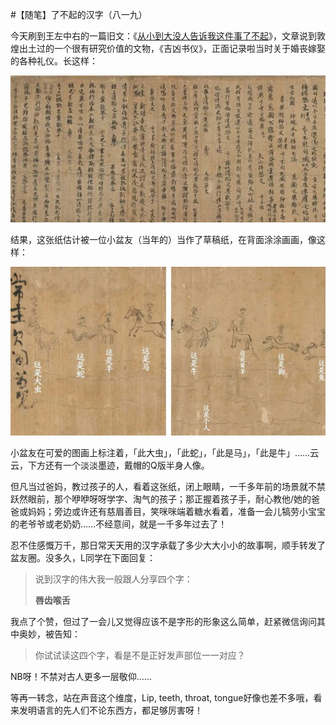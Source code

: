 #【随笔】了不起的汉字（八一九）

今天刷到王左中右的一篇旧文：《[从小到大没人告诉我这件事了不起](https://mp.weixin.qq.com/s/-Tw-6AC137JFpbzUeZ2WrQ)》，文章说到敦煌出土过的一个很有研究价值的文物，《吉凶书仪》，正面记录啦当时关于婚丧嫁娶的各种礼仪。长这样：

![](jixiongshuyi-1.jpeg)

结果，这张纸估计被一位小盆友（当年的）当作了草稿纸，在背面涂涂画画，像这样：

![](jixiongshuyi-2.jpeg)

小盆友在可爱的图画上标注着，「此大虫」，「此蛇」，「此是马」，「此是牛」……云云，下方还有一个淡淡墨迹，戴帽的Q版半身人像。

但凡当过爸妈，教过孩子的人，看着这张纸，闭上眼睛，一千多年前的场景就不禁跃然眼前，那个咿咿呀呀学字、淘气的孩子；那正握着孩子手，耐心教他/她的爸爸或妈妈；旁边或许还有慈眉善目，笑咪咪端着糖水看着，准备一会儿犒劳小宝宝的老爷爷或老奶奶……不经意间，就是一千多年过去了！

忍不住感慨万千，那日常天天用的汉字承载了多少大大小小的故事啊，顺手转发了盆友圈。没多久，L同学在下面回复：

> 说到汉字的伟大我一般跟人分享四个字：
>
> **唇齿喉舌**

我点了个赞，但过了一会儿又觉得应该不是字形的形象这么简单，赶紧微信询问其中奥妙，被告知：

> 你试试读这四个字，看是不是正好发声部位一一对应？

NB呀！不禁对古人更多一层敬仰……

等再一转念，站在声音这个维度，Lip, teeth, throat, tongue好像也差不多哦，看来发明语言的先人们不论东西方，都足够厉害呀！
